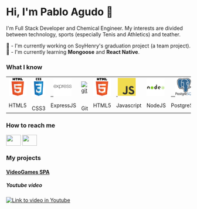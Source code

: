 # Hi, I'm Pablo Agudo 👋

I'm Full Stack Developer and Chemical Engineer. My interests are divided between technology, sports (especially Tenis and Athletics) and teather. 

🔭 - I'm currently working on SoyHenry's graduation project (a team project). <br/>
🌱 - I'm currently learning **Mongoose** and **React Native**. <br/>

<h3 align="left">What I know</h3>
<p>
    <table>
    <tr>
    <td><a href="https://www.w3.org/html/" target="_blank"> <img src="https://raw.githubusercontent.com/devicons/devicon/master/icons/html5/html5-original-wordmark.svg" alt="html5" width="50" height="50"/> </a> </td>
    <td><a href="https://www.w3schools.com/css/" target="_blank"> <img src="https://raw.githubusercontent.com/devicons/devicon/master/icons/css3/css3-original-wordmark.svg" alt="css" width="50" height="50"/></a> </td>
   <td><a href="https://expressjs.com" target="_blank"> &nbsp <img src="https://raw.githubusercontent.com/devicons/devicon/master/icons/express/express-original-wordmark.svg" alt="express" width="50" height="50"/> </a> </td>
    <td><a href="https://git-scm.com/" target="_blank"> <img src="https://www.vectorlogo.zone/logos/git-scm/git-scm-icon.svg" alt="git" width="50" height="50"/> </a></td> 
    <td><a href="https://www.w3.org/html/" target="_blank"> <img src="https://raw.githubusercontent.com/devicons/devicon/master/icons/html5/html5-original-wordmark.svg" alt="html5" width="50" height="50"/> </a> </td>
     <td><a href="https://developer.mozilla.org/en-US/docs/Web/JavaScript" target="_blank"> &nbsp<img src="https://raw.githubusercontent.com/devicons/devicon/master/icons/javascript/javascript-original.svg" alt="javascript" width="50" height="50"/> </a> </td>
    <td><a href="https://nodejs.org" target="_blank"> <img src="https://raw.githubusercontent.com/devicons/devicon/master/icons/nodejs/nodejs-original-wordmark.svg" alt="nodejs" width="50" height="50"/> </a> </td>
     <td><a href="https://www.postgresql.org" target="_blank"> &nbsp &nbsp<img src="https://raw.githubusercontent.com/devicons/devicon/master/icons/postgresql/postgresql-original-wordmark.svg" alt="postgresql" width="50" height="50"/> </a></td>
    <td><a href="https://postman.com" target="_blank">&nbsp<img src="https://www.vectorlogo.zone/logos/getpostman/getpostman-icon.svg" alt="postman" width="50" height="50"/> </a> </td>
    <td><a href="https://reactjs.org/" target="_blank"> <img src="https://raw.githubusercontent.com/devicons/devicon/master/icons/react/react-original-wordmark.svg" alt="react" width="50" height="50"/> </a></td>
    <td><a href="https://redux.js.org" target="_blank"> <img src="https://raw.githubusercontent.com/devicons/devicon/master/icons/redux/redux-original.svg" alt="redux" width="50" height="50"/> </a></td>
    </tr>
    <td>HTML5</td>
    <td>&nbsp CSS3</td>
    <td>ExpressJS</td>
    <td>&nbsp&nbsp Git</td>
    <td>HTML5</td>
    <td>Javascript</td>
    <td>NodeJS</td>
    <td>PostgreSQL</td>
    <td>Postman</td>
    <td>ReactJS</td>
    <td>Redux</td>
    </table>
</p>  

<h3>How to reach me</h3>

<a href="https://www.linkedin.com/in/pabloiagudo" target="blank"><img align="center" src="https://raw.githubusercontent.com/rahuldkjain/github-profile-readme-generator/master/src/images/icons/Social/linked-in-alt.svg" height="30" width="40" /></a>
<a href="mailto:agudopablo@gmail.com" target="blank"><img align="center" src="https://la10delfutbol.com/wp-content/uploads/2019/01/Gmail.png" height="30" width="40" /></a>

<h3>My projects</h3>
<h4><a href="https://github.com/PabloIVAgudo/Videogames" target="blank">VideoGames SPA</a></h4>
<h5>Youtube video</h5>

[![Link to video in Youtube](https://user-images.githubusercontent.com/84361788/133485379-32455d27-744b-4679-9419-bb40111aa378.png)](https://www.youtube.com/watch?v=vUTBbwRzy1Q)
